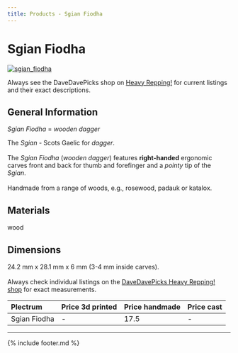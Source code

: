 ```yaml
---
title: Products - Sgian Fiodha
---
```

# Sgian Fiodha

[![sgian_fiodha](../../assets/images/sgian_fiodha.jpg "Sgian_fiodha")](/picks/sgian_fiodha)

Always see the DaveDavePicks shop on [Heavy Repping!](https://www.heavyrepping.com/shop/store/davedavepicks/) for current listings and their exact descriptions.

## General Information
*Sgian Fiodha* = *wooden dagger*

The *Sgian* - Scots Gaelic for *dagger*.<br/><br/>The *Sgian Fiodha* (*wooden dagger*) features **right-handed** ergonomic carves front and back for thumb and forefinger and a *pointy* tip of the *Sgian*.<br/><br/>Handmade from a range of woods, e.g., rosewood, padauk or katalox.

## Materials
wood

## Dimensions
24.2 mm x 28.1 mm x 6 mm (3-4 mm inside carves).<br/><br/>Always check individual listings on the [DaveDavePicks Heavy Repping! shop](https://www.heavyrepping.com/shop/store/davedavepicks/) for exact measurements.

| **Plectrum**                                        | **Price 3d printed**   | **Price handmade**   | **Price cast**   |
|:----------------------------------------------------|:-----------------------|:---------------------|:-----------------|
| Sgian Fiodha                                          | -               | 17.5             | -         |

---

{% include footer.md %}